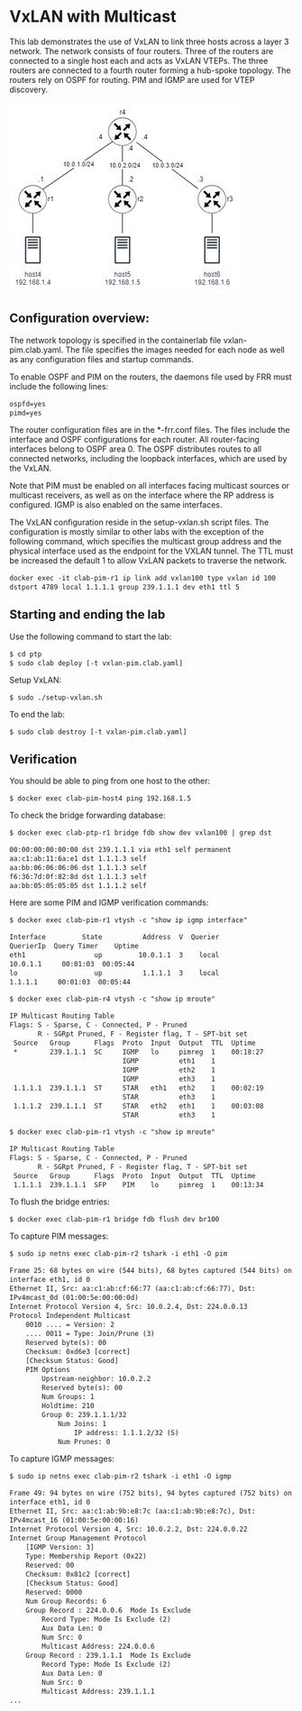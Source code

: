 # VxLAN with Multicast

This lab demonstrates the use of VxLAN to link three hosts across a layer 3 network. The network consists of four routers. Three of the routers are connected to a single host each and acts as VxLAN VTEPs. The three routers are connected to a fourth router forming a hub-spoke topology. The routers rely on OSPF for routing. PIM and IGMP are used for VTEP discovery.  

![p2p](../img/hubspoke.png)


## Configuration overview:

The network topology is specified in the containerlab file vxlan-pim.clab.yaml. The file specifies the images needed for each node as well as any configuration files and startup commands.

To enable OSPF and PIM on the routers, the daemons file used by FRR must include the following lines:

```
ospfd=yes
pimd=yes
```

The router configuration files are in the *-frr.conf files. The files include the interface and OSPF configurations for each router. All router-facing interfaces belong to OSPF area 0. The OSPF distributes routes to all connected networks, including the loopback interfaces, which are used by the VxLAN.

Note that PIM must be enabled on all interfaces facing multicast sources or multicast receivers, as well as on the interface where the RP address is configured. IGMP is also enabled on the same interfaces.

The VxLAN configuration reside in the setup-vxlan.sh script files. The configuration is mostly similar to other labs with the exception of the following command, which specifies the multicast group address and the physical interface used as the endpoint for the VXLAN tunnel. The TTL must be increased the default 1 to allow VxLAN packets to traverse the network.

```
docker exec -it clab-pim-r1 ip link add vxlan100 type vxlan id 100 dstport 4789 local 1.1.1.1 group 239.1.1.1 dev eth1 ttl 5
```




## Starting and ending the lab

Use the following command to start the lab:

```
$ cd ptp
$ sudo clab deploy [-t vxlan-pim.clab.yaml]
```

Setup VxLAN:

```
$ sudo ./setup-vxlan.sh
```

To end the lab:

```
$ sudo clab destroy [-t vxlan-pim.clab.yaml]
```

## Verification

You should be able to ping from one host to the other:

```
$ docker exec clab-pim-host4 ping 192.168.1.5
```

To check the bridge forwarding database:

```
$ docker exec clab-ptp-r1 bridge fdb show dev vxlan100 | grep dst
```

```
00:00:00:00:00:00 dst 239.1.1.1 via eth1 self permanent
aa:c1:ab:11:6a:e1 dst 1.1.1.3 self
aa:bb:06:06:06:06 dst 1.1.1.3 self
f6:36:7d:0f:82:8d dst 1.1.1.3 self
aa:bb:05:05:05:05 dst 1.1.1.2 self
```

Here are some PIM and IGMP verification commands:


```
$ docker exec clab-pim-r1 vtysh -c "show ip igmp interface"
```

```
Interface         State          Address  V  Querier          QuerierIp  Query Timer    Uptime
eth1                 up         10.0.1.1  3    local           10.0.1.1     00:01:03  00:05:44
lo                   up          1.1.1.1  3    local            1.1.1.1     00:01:03  00:05:44
```


```
$ docker exec clab-pim-r4 vtysh -c "show ip mroute"
```

```
IP Multicast Routing Table
Flags: S - Sparse, C - Connected, P - Pruned
       R - SGRpt Pruned, F - Register flag, T - SPT-bit set
 Source   Group      Flags  Proto  Input  Output  TTL  Uptime    
 *        239.1.1.1  SC     IGMP   lo     pimreg  1    00:18:27  
                            IGMP          eth1    1              
                            IGMP          eth2    1              
                            IGMP          eth3    1              
 1.1.1.1  239.1.1.1  ST     STAR   eth1   eth2    1    00:02:19  
                            STAR          eth3    1              
 1.1.1.2  239.1.1.1  ST     STAR   eth2   eth1    1    00:03:08  
                            STAR          eth3    1              
```                          

```
$ docker exec clab-pim-r1 vtysh -c "show ip mroute"
```

```
IP Multicast Routing Table
Flags: S - Sparse, C - Connected, P - Pruned
       R - SGRpt Pruned, F - Register flag, T - SPT-bit set
 Source   Group      Flags  Proto  Input  Output  TTL  Uptime    
 1.1.1.1  239.1.1.1  SFP    PIM    lo     pimreg  1    00:13:34  
```

To flush the bridge entries:

```
$ docker exec clab-pim-r1 bridge fdb flush dev br100
```

To capture PIM messages:

```
$ sudo ip netns exec clab-pim-r2 tshark -i eth1 -O pim
```

```
Frame 25: 68 bytes on wire (544 bits), 68 bytes captured (544 bits) on interface eth1, id 0
Ethernet II, Src: aa:c1:ab:cf:66:77 (aa:c1:ab:cf:66:77), Dst: IPv4mcast_0d (01:00:5e:00:00:0d)
Internet Protocol Version 4, Src: 10.0.2.4, Dst: 224.0.0.13
Protocol Independent Multicast
    0010 .... = Version: 2
    .... 0011 = Type: Join/Prune (3)
    Reserved byte(s): 00
    Checksum: 0xd6e3 [correct]
    [Checksum Status: Good]
    PIM Options
        Upstream-neighbor: 10.0.2.2
        Reserved byte(s): 00
        Num Groups: 1
        Holdtime: 210
        Group 0: 239.1.1.1/32
            Num Joins: 1
                IP address: 1.1.1.2/32 (S)
            Num Prunes: 0
```

To capture IGMP messages:

```
$ sudo ip netns exec clab-pim-r2 tshark -i eth1 -O igmp
```

```
Frame 49: 94 bytes on wire (752 bits), 94 bytes captured (752 bits) on interface eth1, id 0
Ethernet II, Src: aa:c1:ab:9b:e8:7c (aa:c1:ab:9b:e8:7c), Dst: IPv4mcast_16 (01:00:5e:00:00:16)
Internet Protocol Version 4, Src: 10.0.2.2, Dst: 224.0.0.22
Internet Group Management Protocol
    [IGMP Version: 3]
    Type: Membership Report (0x22)
    Reserved: 00
    Checksum: 0x81c2 [correct]
    [Checksum Status: Good]
    Reserved: 0000
    Num Group Records: 6
    Group Record : 224.0.0.6  Mode Is Exclude
        Record Type: Mode Is Exclude (2)
        Aux Data Len: 0
        Num Src: 0
        Multicast Address: 224.0.0.6
    Group Record : 239.1.1.1  Mode Is Exclude
        Record Type: Mode Is Exclude (2)
        Aux Data Len: 0
        Num Src: 0
        Multicast Address: 239.1.1.1
...
```

